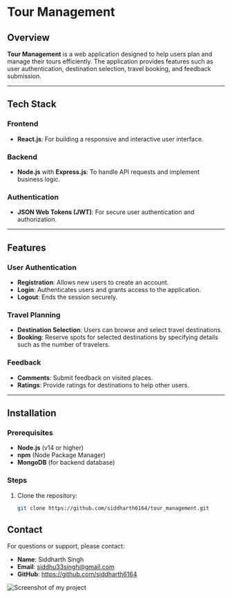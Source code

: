 # Tour Management

## Overview
**Tour Management** is a web application designed to help users plan and manage their tours efficiently. The application provides features such as user authentication, destination selection, travel booking, and feedback submission.

---

## Tech Stack

### Frontend
- **React.js**: For building a responsive and interactive user interface.

### Backend
- **Node.js** with **Express.js**: To handle API requests and implement business logic.

### Authentication
- **JSON Web Tokens (JWT)**: For secure user authentication and authorization.

---

## Features

### User Authentication
- **Registration**: Allows new users to create an account.
- **Login**: Authenticates users and grants access to the application.
- **Logout**: Ends the session securely.

### Travel Planning
- **Destination Selection**: Users can browse and select travel destinations.
- **Booking**: Reserve spots for selected destinations by specifying details such as the number of travelers.

### Feedback
- **Comments**: Submit feedback on visited places.
- **Ratings**: Provide ratings for destinations to help other users.

---

## Installation

### Prerequisites
- **Node.js** (v14 or higher)
- **npm** (Node Package Manager)
- **MongoDB** (for backend database)

### Steps
1. Clone the repository:
   ```bash
   git clone https://github.com/siddharth6164/tour_management.git

## Contact
For questions or support, please contact:
- **Name**: Siddharth Singh
- **Email**: siddhu33singh@gmail.com
- **GitHub**: https://github.com/siddharth6164


![Screenshot of my project](https://github.com/siddharth6164/tour_management/blob/main/screenshort/project_src.jpeg)
